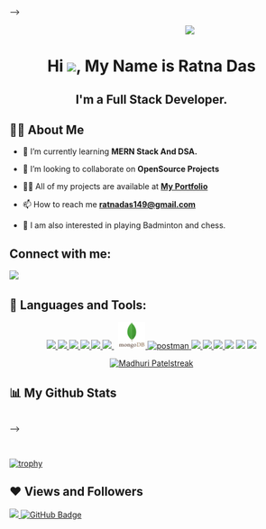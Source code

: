 ###

<!--
**Ratnadasdeveloper/Ratnadasdeveloper** is a ✨ _special_ ✨ repository because its `README.md` (this file) appears on your GitHub profile.

Here are some ideas to get you started:

- 🔭 I’m currently working on ...
- 🌱 I’m currently learning ...
- 👯 I’m looking to collaborate on ...
- 🤔 I’m looking for help with ...
- 💬 Ask me about ...
- 📫 How to reach me: ...
- 😄 Pronouns: ...
- ⚡ Fun fact: ...
-->

 -->
<p align="center"><a href="#"><img style="margin-left:27%" width="46%" align="center" height="auto" src="https://sagarmude.netlify.app/static/media/avatar.711110cc.svg" height="175px"/></a></p>

<h1 align="center">Hi <img src="https://raw.githubusercontent.com/MartinHeinz/MartinHeinz/master/wave.gif" width="30px">, My Name is Ratna Das</h1>
<h2 align="center">I'm a Full Stack Developer.</h2>

## 🙋‍♂️ About Me

- 🌱 I’m currently learning **MERN Stack And DSA.**

- 👯 I’m looking to collaborate on **OpenSource Projects**

- 👨‍💻 All of my projects are available at **[My Portfolio]()**

- 📫 How to reach me **ratnadas149@gmail.com**

- 🌱 I am also interested in playing Badminton and chess.

## Connect with me:

<p align="center">

<a href = "https://www.linkedin.com/in/madhuri-patel-1230a7201/"><img src="https://img.icons8.com/fluent/48/000000/linkedin.png"/></a>
<!-- <a href = "https://twitter.com/aakashnaykude"><img src="https://img.icons8.com/fluent/48/000000/twitter.png"/></a>
<a href = "https://www.instagram.com/aakash_naykude/"><img src="https://img.icons8.com/fluent/48/000000/instagram-new.png"/></a> -->
</p>

## 🚀 Languages and Tools:

<p align="center"> 
    <a href="https://reactjs.org/" target="_blank"> <img src="https://img.icons8.com/color/48/000000/react-native.png"/> </a>
    <a href="https://developer.mozilla.org/en-US/docs/Web/JavaScript" target="_blank"> <img src="https://img.icons8.com/color/48/000000/javascript.png"/> </a> 
    <a href="https://www.w3.org/html/" target="_blank"> <img src="https://img.icons8.com/color/48/000000/html-5.png"/> </a> 
    <a href="https://www.w3schools.com/css/" target="_blank"> <img src="https://img.icons8.com/color/48/000000/css3.png"/> </a> 
    <a href="https://getbootstrap.com" target="_blank"> <img src="https://img.icons8.com/color/48/000000/bootstrap.png"/> </a>  
    <a style="padding-right:8px;" href="https://nodejs.org" target="_blank"> <img src="https://img.icons8.com/color/48/000000/nodejs.png"/> </a> 
    <a href="https://www.mongodb.com/" target="_blank"> <img src="https://raw.githubusercontent.com/devicons/devicon/master/icons/mongodb/mongodb-original-wordmark.svg" alt="mongodb" width="48" height="48"/> </a> 
    <a href="https://postman.com" target="_blank"> <img src="https://www.vectorlogo.zone/logos/getpostman/getpostman-icon.svg" alt="postman" width="45" height="45"/> </a>   
    <a href="https://git-scm.com/" target="_blank"> <img src="https://img.icons8.com/color/48/000000/git.png"/> </a> 
    <a href="https://redux.js.org" target="_blank"> <img src="https://img.icons8.com/color/48/000000/redux.png"/> </a>
    <a href="https://expressjs.com" target="_blank"> <img src="https://img.icons8.com/color/48/000000/express.png"/> </a>
    <a href="https://icons8.com/icon/111953/json"><img src="https://img.icons8.com/material-outlined/48/000000/json.png"/></a>
    <a href="https://icons8.com/icon/24895/npm"><img src="https://img.icons8.com/color/48/000000/npm.png"/></a>
    <a href="https://icons8.com/icon/gFw7X5Tbl3ss/material-ui"><img src="https://img.icons8.com/color/48/000000/material-ui.png"/></a>
</p>

<!-- [![React Badge](https://img.shields.io/badge/-React-61DBFB?style=for-the-badge&labelColor=black&logo=react&logoColor=61DBFB)](#)  [![Javascript Badge](https://img.shields.io/badge/-Javascript-F0DB4F?style=for-the-badge&labelColor=black&logo=javascript&logoColor=F0DB4F)](#) [![Typescript Badge](https://img.shields.io/badge/-Typescript-007acc?style=for-the-badge&labelColor=black&logo=typescript&logoColor=007acc)](#) [![Nodejs Badge](https://img.shields.io/badge/-Nodejs-3C873A?style=for-the-badge&labelColor=black&logo=node.js&logoColor=3C873A)](#) [![GraphQL Badge](https://img.shields.io/badge/-GraphQl-e535ab?style=for-the-badge&labelColor=black&logo=node.js&logoColor=e535ab)](#) -->


<p align="center">
    <a href="https://github.com/Ratnadasdeveloper">
        <img title="🔥 Get streak stats for your profile at git.io/streak-stats" alt="Madhuri Patelstreak" src="https://github-readme-streak-stats.herokuapp.com/?user=Madhuri Patel&theme=black-ice&hide_border=true&stroke=0000&background=060A0CD0"/>
    </a>
</p>

## 📊 My Github Stats

<!--   <br/>
    <a href="https://maddhrsde.dorik.io/"><img alt="Madhuri Patel Github Stats" style="width:57%" src="https://github-readme-stats.vercel.app/api?username=Aakash-Naykude&show_icons=true&count_private=true&theme=react&hide_border=true&bg_color=0D1117" /></a>
<!--   <a href="https://github.com/Aakash-Naykude/github-readme-stats"><img alt="Aakash Naykude's Top Languages" style="width:42%" src="https://github-readme-stats.vercel.app/api/top-langs/?username=Aakash-Naykude&langs_count=8&count_private=true&layout=compact&theme=react&hide_border=true&bg_color=0D1117" /></a> -->


<br/> -->

<!-- <a href="https://github.com/Aakash-Naykude/github-readme-activity-graph"><img alt="Aakash Naykude's Activity Graph" src="https://activity-graph.herokuapp.com/graph?username=Aakash-Naykude&bg_color=0D1117&color=5BCDEC&line=5BCDEC&point=FFFFFF&hide_border=true" /></a> -->
<br/>

[![trophy](https://github-profile-trophy.vercel.app/?username=Aakash-Naykude)](https://github.com/ryo-ma/github-profile-trophy)




## ❤ Views and Followers

<a href="https://github.com/madhuri7patel">
    <img src="https://komarev.com/ghpvc/?username=Madhuri Patel">
</a>
<a href="https://github.com/madhuri7patel"><img src="https://img.shields.io/github/followers/Madhuri patel?label=Followers&style=social" alt="GitHub Badge"></a>
